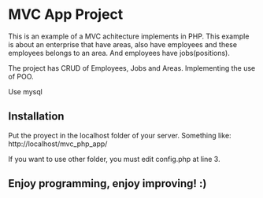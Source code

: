 # MVC App Project

This is an example of a MVC achitecture implements in PHP.
This example is about an enterprise that have areas, also have employees and these employees belongs to an area. And employees have jobs(positions).

The project has CRUD of Employees, Jobs and Areas. Implementing the use of POO.

Use mysql

## Installation

Put the proyect in the localhost folder of your server.
Something like:
http://localhost/mvc_php_app/

If you want to use other folder, you must edit config.php at line 3.

## Enjoy programming, enjoy improving! :)
